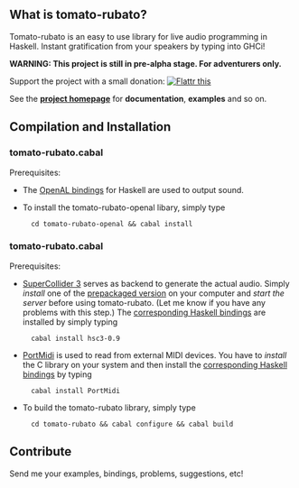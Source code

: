 ## What is tomato-rubato?

Tomato-rubato is an easy to use library for live audio programming in Haskell. Instant gratification from your speakers by typing into GHCi!

**WARNING: This project is still in pre-alpha stage. For adventurers only.**

Support the project with a small donation: [![Flattr this](http://api.flattr.com/button/flattr-badge-large.png)](https://flattr.com/thing/502326/)

See the **[project homepage][homepage]** for **documentation**, **examples** and so on.

  [homepage]: http://haskell.org/haskellwiki/Tomato-rubato
  [pure]: http://en.wikipedia.org/wiki/Pure_Data

## Compilation and Installation

### tomato-rubato.cabal

Prerequisites:

* The [OpenAL bindings][openal] for Haskell are used to output sound.

* To install the tomato-rubato-openal libary, simply type

        cd tomato-rubato-openal && cabal install

  [openal]: http://hackage.haskell.org/package/OpenAL

### tomato-rubato.cabal

Prerequisites:

* [SuperCollider 3][sc] serves as backend to generate the actual audio. Simply *install* one of the [prepackaged version][sc-downloads] on your computer and *start the server* before using tomato-rubato. (Let me know if you have any problems with this step.) The [corresponding Haskell bindings][sc-haskell] are installed by simply typing

        cabal install hsc3-0.9

* [PortMidi][] is used to read from external MIDI devices. You have to *install* the C library on your system and then install the [corresponding Haskell bindings][portmidi-haskell] by typing

        cabal install PortMidi

* To build the tomato-rubato library, simply type

        cd tomato-rubato && cabal configure && cabal build


  [sc]: http://supercollider.sourceforge.net/
  [sc-downloads]: http://supercollider.sourceforge.net/downloads/
  [sc-haskell]: http://hackage.haskell.org/package/hsc3
  [portmidi]: http://portmedia.sourceforge.net/portmidi/
  [portmidi-haskell]: http://hackage.haskell.org/package/PortMidi

## Contribute

Send me your examples, bindings, problems, suggestions, etc!


